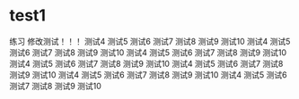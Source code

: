 # test1
练习
修改测试！！！
测试4
测试5
测试6
测试7
测试8
测试9
测试10
测试4
测试5
测试6
测试7
测试8
测试9
测试10
测试4
测试5
测试6
测试7
测试8
测试9
测试10
测试4
测试5
测试6
测试7
测试8
测试9
测试10
测试4
测试5
测试6
测试7
测试8
测试9
测试10
测试4
测试5
测试6
测试7
测试8
测试9
测试10
测试4
测试5
测试6
测试7
测试8
测试9
测试10
